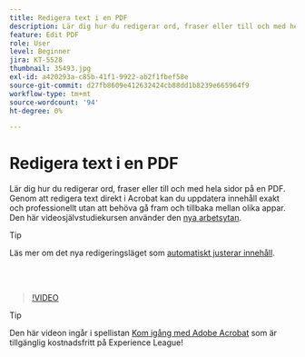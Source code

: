 ```yaml
---
title: Redigera text i en PDF
description: Lär dig hur du redigerar ord, fraser eller till och med hela sidor på en PDF
feature: Edit PDF
role: User
level: Beginner
jira: KT-5528
thumbnail: 35493.jpg
exl-id: a420293a-c85b-41f1-9922-ab2f1fbef58e
source-git-commit: d27fb8609e412632424cb88dd1b8239e665964f9
workflow-type: tm+mt
source-wordcount: '94'
ht-degree: 0%

---
```


# Redigera text i en PDF

Lär dig hur du redigerar ord, fraser eller till och med hela sidor på en PDF. Genom att redigera text direkt i Acrobat kan du uppdatera innehåll exakt och professionellt utan att behöva gå fram och tillbaka mellan olika appar. Den här videosjälvstudiekursen använder den [nya arbetsytan](new-workspace.md).

>[!TIP]
>
>Läs mer om det nya redigeringsläget som [automatiskt justerar innehåll](auto-adjust-layout.md).

<br> 

>[!VIDEO](https://video.tv.adobe.com/v/35493?enablevpops&quality=12&learn=on&hidetitle=true)

>[!TIP]
>
>Den här videon ingår i spellistan [Kom igång med Adobe Acrobat](https://experienceleague.adobe.com/en/playlists/acrobat-get-started-business-users) som är tillgänglig kostnadsfritt på Experience League!
